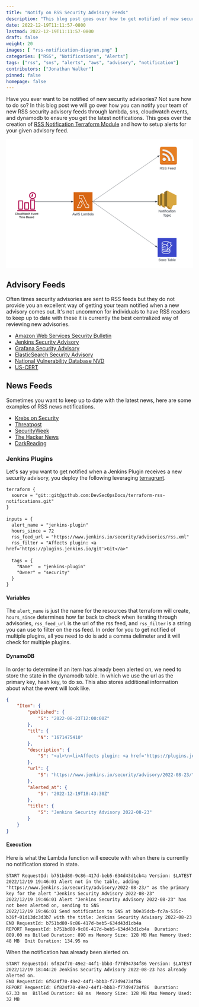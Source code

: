 ```yaml
---
title: "Notify on RSS Security Advisory Feeds"
description: "This blog post goes over how to get notified of new security advisories through RSS feeds."
date: 2022-12-19T11:11:57-0800
lastmod: 2022-12-19T11:11:57-0800
draft: false
weight: 20
images: [ "rss-notification-diagram.png" ]
categories: ["RSS", "Notifications", "Alerts"]
tags: ["rss", "sns", "alerts", "aws", "advisory", "notification"]
contributors: ["Jonathan Walker"]
pinned: false
homepage: false
---
```


Have you ever want to be notified of new security advisories? Not sure how to do so? In this blog post we will go over how you can notify your team of new RSS security advisory feeds through lambda, sns, cloudwatch events, and dynamodb to ensure you get the latest notifications. This goes over the creation of [RSS Notification Terraform Module](https://github.com/DevSecOpsDocs/terraform-rss-notifications) and how to setup alerts for your given advisory feed. 

![Image](rss-notification-diagram.png "A visualization of the Lambda function to notify on new RSS feed items using cloudwatch events, lambda, dynamodb, and sns.")

## Advisory Feeds

Often times security advisories are sent to RSS feeds but they do not provide you an excellent way of getting your team notified when a new advisory comes out. It's not uncommon for individuals to have RSS readers to keep up to date with these it is currently the best centralized way of reviewing new advisories. 

- [Amazon Web Services Security Bulletin](https://aws.amazon.com/security/security-bulletins/rss/feed/) 
- [Jenkins Security Advisory](https://www.jenkins.io/security/advisories/rss.xml)
- [Grafana Security Advisory](https://grafana.com/tags/security/index.xml)
- [ElasticSearch Security Advisory](https://discuss.elastic.co/c/announcements/security-announcements.rss)
- [National Vulnerability Database NVD](https://nvd.nist.gov/download/nvd-rss.xml)
- [US-CERT](https://www.us-cert.gov/ncas/alerts.xml)

## News Feeds

Sometimes you want to keep up to date with the latest news, here are some examples of RSS news notifications.

- [Krebs on Security](https://krebsonsecurity.com/feed/)
- [Threatpost](https://threatpost.com/feed/)
- [SecurityWeek](https://www.securityweek.com/rss/feed)
- [The Hacker News](https://thehackernews.com/feeds/posts/default)
- [DarkReading](https://www.darkreading.com/rss_simple.asp)

### Jenkins Plugins

Let's say you want to get notified when a Jenkins Plugin receives a new security advisory, you deploy the following leveraging [terragrunt](https://terragrunt.gruntwork.io/docs/getting-started/quick-start/). 

```
terraform {
  source = "git::git@github.com:DevSecOpsDocs/terraform-rss-notifications.git"
}

inputs = {
  alert_name = "jenkins-plugin"
  hours_since = 72
  rss_feed_url = "https://www.jenkins.io/security/advisories/rss.xml"
  rss_filter = "Affects plugin: <a href='https://plugins.jenkins.io/git'>Git</a>"

  tags = {
    "Name"  = "jenkins-plugin"
    "Owner" = "security"
  }
}
```

#### Variables

The `alert_name` is just the name for the resources that terraform will create, `hours_since` determines how far back to check when iterating through advisories, `rss_feed_url` is the url of the rss feed, and `rss_filter` is a string you can use to filter on the rss feed. In order for you to get notified of multiple plugins, all you need to do is add a comma delimeter and it will check for multiple plugins. 

#### DynamoDB

In order to determine if an item has already been alerted on, we need to store the state in the dynamodb table. In which we use the url as the primary key, hash key, to do so. This also stores additional information about what the event will look like. 


```json
{
    "Item": {
        "published": {
            "S": "2022-08-23T12:00:00Z"
        },
        "ttl": {
            "N": "1671475410"
        },
        "description": {
            "S": "<ul>\n<li>Affects plugin: <a href='https://plugins.jenkins.io/collabnet'>CollabNet Plugins</a></li>\n<li>Affects plugin: <a href='https://plugins.jenkins.io/git'>Git</a></li>\n<li>Affects plugin: <a href='https://plugins.jenkins.io/jobConfigHistory'>Job Configuration History</a></li>\n<li>Affects plugin: Kubernetes Continuous Deploy\n</ul>"
        },
        "url": {
            "S": "https://www.jenkins.io/security/advisory/2022-08-23/"
        },
        "alerted_at": {
            "S": "2022-12-19T18:43:30Z"
        },
        "title": {
            "S": "Jenkins Security Advisory 2022-08-23"
        }
    }
}
```

#### Execution

Here is what the Lambda function will execute with when there is currently no notification stored in state. 

```
START RequestId: b751bd80-9c86-417d-beb5-634d43d1cb4a Version: $LATEST
2022/12/19 19:46:01 Alert not in the table, adding "https://www.jenkins.io/security/advisory/2022-08-23/" as the primary key for the alert "Jenkins Security Advisory 2022-08-23"
2022/12/19 19:46:01 Alert "Jenkins Security Advisory 2022-08-23" has not been alerted on, sending to SNS
2022/12/19 19:46:01 Send notification to SNS at b0e35dcb-fc7a-535c-b36f-01d13dc3d3b7 with the title: Jenkins Security Advisory 2022-08-23
END RequestId: b751bd80-9c86-417d-beb5-634d43d1cb4a
REPORT RequestId: b751bd80-9c86-417d-beb5-634d43d1cb4a	Duration: 889.00 ms	Billed Duration: 890 ms	Memory Size: 128 MB	Max Memory Used: 48 MB	Init Duration: 134.95 ms	
```

When the notification has already been alerted on. 

```
START RequestId: 6f824f70-49e2-44f1-bbb3-f77d94734f86 Version: $LATEST
2022/12/19 18:44:20 Jenkins Security Advisory 2022-08-23 has already alerted on.
END RequestId: 6f824f70-49e2-44f1-bbb3-f77d94734f86
REPORT RequestId: 6f824f70-49e2-44f1-bbb3-f77d94734f86	Duration: 67.33 ms	Billed Duration: 68 ms	Memory Size: 128 MB	Max Memory Used: 32 MB	
```
